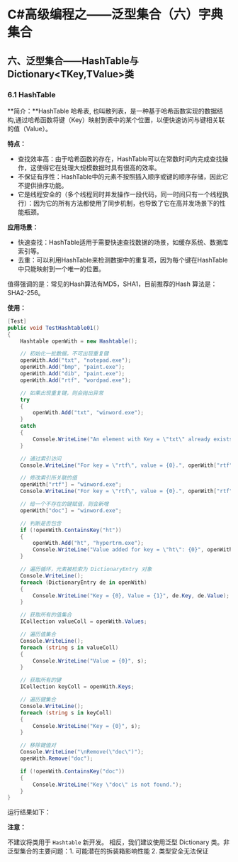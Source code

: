 # C#高级编程之——泛型集合（六）字典集合

## 六、泛型集合——HashTable与Dictionary<TKey,TValue>类

### 6.1 HashTable

**简介：**HashTable 哈希表, 也叫散列表，是一种基于哈希函数实现的数据结构,通过哈希函数将键（Key）映射到表中的某个位置，以便快速访问与键相关联的值（Value）。

**特点：**

- 查找效率高：由于哈希函数的存在，HashTable可以在常数时间内完成查找操作，这使得它在处理大规模数据时具有很高的效率。
- 不保证有序性：HashTable中的元素不按照插入顺序或键的顺序存储，因此它不提供排序功能。
- 它是线程安全的（多个线程同时并发操作一段代码，同一时间只有一个线程执行）：因为它的所有方法都使用了同步机制，也导致了它在高并发场景下的性能瓶颈。

**应用场景：**

- 快速查找：HashTable适用于需要快速查找数据的场景，如缓存系统、数据库索引等。
- 去重：可以利用HashTable来检测数据中的重复项，因为每个键在HashTable中只能映射到一个唯一的位置。

值得强调的是：常见的Hash算法有MD5，SHA1，目前推荐的Hash 算法是：SHA2-256。

**使用：**

```csharp
[Test]
public void TestHashtable01()
{
    Hashtable openWith = new Hashtable();

    // 初始化一批数据，不可出现重复键
    openWith.Add("txt", "notepad.exe");
    openWith.Add("bmp", "paint.exe");
    openWith.Add("dib", "paint.exe");
    openWith.Add("rtf", "wordpad.exe");

    // 如果出现重复键，则会抛出异常
    try
    {
        openWith.Add("txt", "winword.exe");
    }
    catch
    {
        Console.WriteLine("An element with Key = \"txt\" already exists.");
    }

    // 通过索引访问
    Console.WriteLine("For key = \"rtf\", value = {0}.", openWith["rtf"]);

    // 修改索引所关联的值
    openWith["rtf"] = "winword.exe";
    Console.WriteLine("For key = \"rtf\", value = {0}.", openWith["rtf"]);

    // 给一个不存在的键赋值，则会新增
    openWith["doc"] = "winword.exe";

    // 判断是否包含
    if (!openWith.ContainsKey("ht"))
    {
        openWith.Add("ht", "hypertrm.exe");
        Console.WriteLine("Value added for key = \"ht\": {0}", openWith["ht"]);
    }

    // 遍历循环，元素被检索为 DictionaryEntry 对象
    Console.WriteLine();
    foreach (DictionaryEntry de in openWith)
    {
        Console.WriteLine("Key = {0}, Value = {1}", de.Key, de.Value);
    }

    // 获取所有的值集合
    ICollection valueColl = openWith.Values;

    // 遍历值集合
    Console.WriteLine();
    foreach (string s in valueColl)
    {
        Console.WriteLine("Value = {0}", s);
    }

    // 获取所有的键
    ICollection keyColl = openWith.Keys;

    // 遍历键集合
    Console.WriteLine();
    foreach (string s in keyColl)
    {
        Console.WriteLine("Key = {0}", s);
    }

    // 移除键值对
    Console.WriteLine("\nRemove(\"doc\")");
    openWith.Remove("doc");

    if (!openWith.ContainsKey("doc"))
    {
        Console.WriteLine("Key \"doc\" is not found.");
    }
}
```

运行结果如下：

**注意：**

不建议将类用于 `Hashtable` 新开发。 相反，我们建议使用泛型 Dictionary 类。非泛型集合的主要问题：1. 可能潜在的拆装箱影响性能 2. 类型安全无法保证
